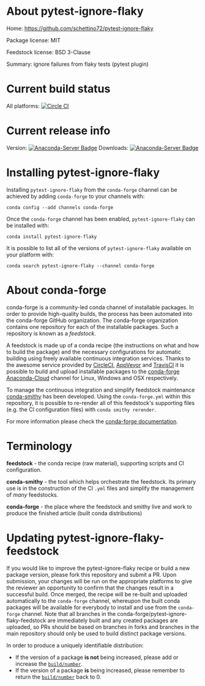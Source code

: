 About pytest-ignore-flaky
=========================

Home: https://github.com/schettino72/pytest-ignore-flaky

Package license: MIT

Feedstock license: BSD 3-Clause

Summary: ignore failures from flaky tests (pytest plugin)



Current build status
====================

All platforms: [![Circle CI](https://circleci.com/gh/conda-forge/pytest-ignore-flaky-feedstock.svg?style=shield)](https://circleci.com/gh/conda-forge/pytest-ignore-flaky-feedstock)

Current release info
====================
Version: [![Anaconda-Server Badge](https://anaconda.org/conda-forge/pytest-ignore-flaky/badges/version.svg)](https://anaconda.org/conda-forge/pytest-ignore-flaky)
Downloads: [![Anaconda-Server Badge](https://anaconda.org/conda-forge/pytest-ignore-flaky/badges/downloads.svg)](https://anaconda.org/conda-forge/pytest-ignore-flaky)

Installing pytest-ignore-flaky
==============================

Installing `pytest-ignore-flaky` from the `conda-forge` channel can be achieved by adding `conda-forge` to your channels with:

```
conda config --add channels conda-forge
```

Once the `conda-forge` channel has been enabled, `pytest-ignore-flaky` can be installed with:

```
conda install pytest-ignore-flaky
```

It is possible to list all of the versions of `pytest-ignore-flaky` available on your platform with:

```
conda search pytest-ignore-flaky --channel conda-forge
```


About conda-forge
=================

conda-forge is a community-led conda channel of installable packages.
In order to provide high-quality builds, the process has been automated into the
conda-forge GitHub organization. The conda-forge organization contains one repository
for each of the installable packages. Such a repository is known as a *feedstock*.

A feedstock is made up of a conda recipe (the instructions on what and how to build
the package) and the necessary configurations for automatic building using freely
available continuous integration services. Thanks to the awesome service provided by
[CircleCI](https://circleci.com/), [AppVeyor](http://www.appveyor.com/)
and [TravisCI](https://travis-ci.org/) it is possible to build and upload installable
packages to the [conda-forge](https://anaconda.org/conda-forge)
[Anaconda-Cloud](http://docs.anaconda.org/) channel for Linux, Windows and OSX respectively.

To manage the continuous integration and simplify feedstock maintenance
[conda-smithy](http://github.com/conda-forge/conda-smithy) has been developed.
Using the ``conda-forge.yml`` within this repository, it is possible to re-render all of
this feedstock's supporting files (e.g. the CI configuration files) with ``conda smithy rerender``.

For more information please check the [conda-forge documentation](https://conda-forge.org/docs/).

Terminology
===========

**feedstock** - the conda recipe (raw material), supporting scripts and CI configuration.

**conda-smithy** - the tool which helps orchestrate the feedstock.
                   Its primary use is in the construction of the CI ``.yml`` files
                   and simplify the management of *many* feedstocks.

**conda-forge** - the place where the feedstock and smithy live and work to
                  produce the finished article (built conda distributions)


Updating pytest-ignore-flaky-feedstock
======================================

If you would like to improve the pytest-ignore-flaky recipe or build a new
package version, please fork this repository and submit a PR. Upon submission,
your changes will be run on the appropriate platforms to give the reviewer an
opportunity to confirm that the changes result in a successful build. Once
merged, the recipe will be re-built and uploaded automatically to the
`conda-forge` channel, whereupon the built conda packages will be available for
everybody to install and use from the `conda-forge` channel.
Note that all branches in the conda-forge/pytest-ignore-flaky-feedstock are
immediately built and any created packages are uploaded, so PRs should be based
on branches in forks and branches in the main repository should only be used to
build distinct package versions.

In order to produce a uniquely identifiable distribution:
 * If the version of a package **is not** being increased, please add or increase
   the [``build/number``](http://conda.pydata.org/docs/building/meta-yaml.html#build-number-and-string).
 * If the version of a package **is** being increased, please remember to return
   the [``build/number``](http://conda.pydata.org/docs/building/meta-yaml.html#build-number-and-string)
   back to 0.
